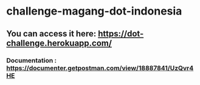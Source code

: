 # challenge-magang-dot-indonesia  
## You can access it here: https://dot-challenge.herokuapp.com/  
### Documentation : https://documenter.getpostman.com/view/18887841/UzQvr4HE
